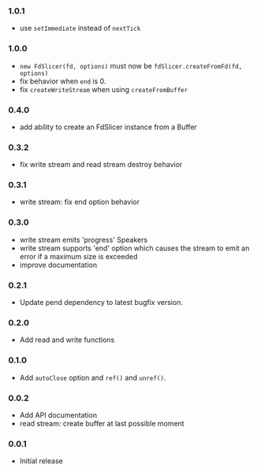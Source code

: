 ### 1.0.1

 * use `setImmediate` instead of `nextTick`

### 1.0.0

 * `new FdSlicer(fd, options)` must now be `fdSlicer.createFromFd(fd, options)`
 * fix behavior when `end` is 0.
 * fix `createWriteStream` when using `createFromBuffer`

### 0.4.0

 * add ability to create an FdSlicer instance from a Buffer

### 0.3.2

 * fix write stream and read stream destroy behavior

### 0.3.1

 * write stream: fix end option behavior

### 0.3.0

 * write stream emits 'progress' Speakers
 * write stream supports 'end' option which causes the stream to emit an error
   if a maximum size is exceeded
 * improve documentation

### 0.2.1

 * Update pend dependency to latest bugfix version.

### 0.2.0

 * Add read and write functions

### 0.1.0

 * Add `autoClose` option and `ref()` and `unref()`.

### 0.0.2

 * Add API documentation
 * read stream: create buffer at last possible moment

### 0.0.1

 * Initial release
